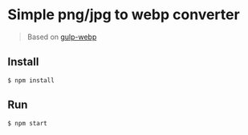 # Simple png/jpg to webp converter

> Based on [gulp-webp](https://github.com/sindresorhus/gulp-webp)


## Install

```
$ npm install
```


## Run

```
$ npm start
```

